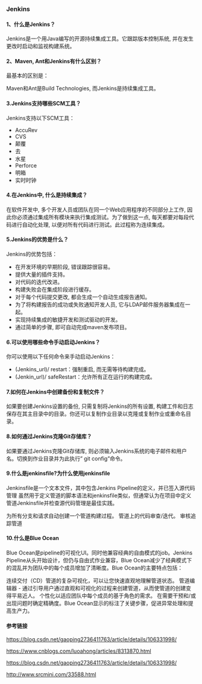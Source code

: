 ### Jenkins

#### 1、什么是Jenkins？

Jenkins是一个用Java编写的开源持续集成工具。它跟踪版本控制系统, 并在发生更改时启动和监视构建系统。

#### 2、Maven, Ant和Jenkins有什么区别？

最基本的区别是：

Maven和Ant是Build Technologies, 而Jenkins是持续集成工具。

#### 3.Jenkins支持哪些SCM工具？

Jenkins支持以下SCM工具：

- AccuRev
- CVS
- 颠覆
- 去
- 水星
- Perforce
- 明箱
- 实时时钟

#### 4.在Jenkins中, 什么是持续集成？

在软件开发中, 多个开发人员或团队在同一个Web应用程序的不同部分上工作, 因此你必须通过集成所有模块来执行集成测试。为了做到这一点, 每天都要对每段代码进行自动化处理, 以便对所有代码进行测试。此过程称为连续集成。

#### 5.Jenkins的优势是什么？

Jenkins的优势包括：

- 在开发环境的早期阶段, 错误跟踪很容易。
- 提供大量的插件支持。
- 对代码的迭代改进。
- 构建失败会在集成阶段进行缓存。
- 对于每个代码提交更改, 都会生成一个自动生成报告通知。
- 为了将构建报告的成功或失败通知开发人员, 它与LDAP邮件服务器集成在一起。
- 实现持续集成的敏捷开发和测试驱动的开发。
- 通过简单的步骤, 即可自动完成maven发布项目。

#### 6.可以使用哪些命令手动启动Jenkins？

你可以使用以下任何命令来手动启动Jenkins：

- (Jenkins_url)/ restart：强制重启, 而无需等待构建完成。
- (Jenkin_url)/ safeRestart：允许所有正在运行的构建完成。

#### 7.如何在Jenkins中创建备份和复制文件？

如果要创建Jenkins设置的备份, 只需复制将Jenkins的所有设置, 构建工件和日志保存在其主目录中的目录。你还可以复制作业目录以克隆或复制作业或重命名目录。

#### 8.如何通过Jenkins克隆Git存储库？

如果要通过Jenkins克隆Git存储库, 则必须输入Jenkins系统的电子邮件和用户名。切换到作业目录并为此执行” git config”命令。

#### 9.什么是jenkinsfile?为什么使用jenkinsfile

Jenkinsfile是一个文本文件，其中包含Jenkins Pipeline的定义，并已签入源代码管理
虽然用于定义管道的脚本语法和jenkinsfile类似，但通常认为在项目中定义管道Jenkinsfile并检查源代码管理是最佳实践。

为所有分支和请求自动创建一个管道构建过程。
管道上的代码审查/迭代。
审核追踪管道

#### 10.什么是Blue Ocean

Blue Ocean是pipeline的可视化UI。同时他兼容经典的自由模式的job。Jenkins Pipeline从头开始设计，但仍与自由式作业兼容，Blue Ocean减少了经典模式下的混乱并为团队中的每个成员增加了清晰度。Blue Ocean的主要特点包括：

连续交付（CD）管道的复杂可视化，可以让您快速直观地理解管道状态。
管道编辑器 - 通过引导用户通过直观和可视化的过程来创建管道，从而使管道的创建变得平易近人。
个性化以适应团队中每个成员的基于角色的需求。
在需要干预和/或出现问题时确定精确度。Blue Ocean显示的标注了关键步骤，促进异常处理和提高生产力。

#### 参考链接

https://blog.csdn.net/gaoping2736411763/article/details/106331998/

https://www.cnblogs.com/luoahong/articles/8313870.html

https://blog.csdn.net/gaoping2736411763/article/details/106331998/

http://www.srcmini.com/33588.html